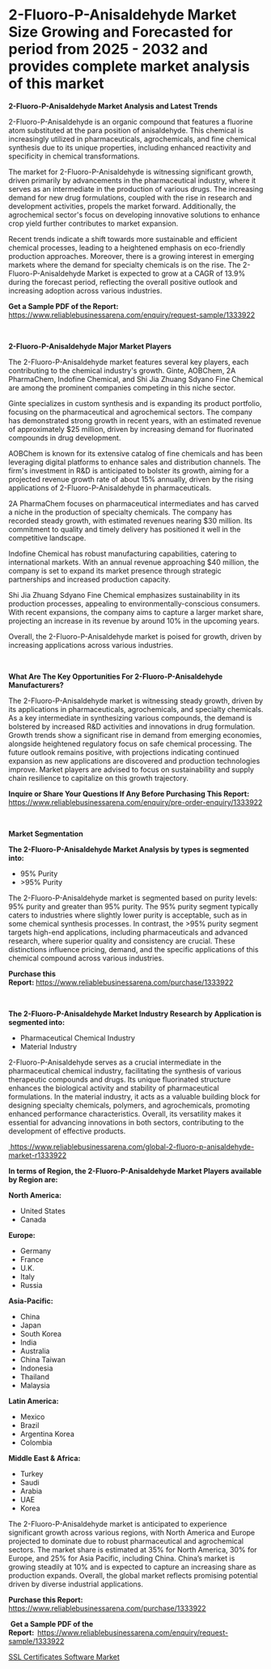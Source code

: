 <p><h1>2-Fluoro-P-Anisaldehyde Market Size Growing and Forecasted for period from 2025 - 2032 and provides complete market analysis of this market</h1></p><p><strong>2-Fluoro-P-Anisaldehyde Market Analysis and Latest Trends</strong></p>
<p><p>2-Fluoro-P-Anisaldehyde is an organic compound that features a fluorine atom substituted at the para position of anisaldehyde. This chemical is increasingly utilized in pharmaceuticals, agrochemicals, and fine chemical synthesis due to its unique properties, including enhanced reactivity and specificity in chemical transformations.</p><p>The market for 2-Fluoro-P-Anisaldehyde is witnessing significant growth, driven primarily by advancements in the pharmaceutical industry, where it serves as an intermediate in the production of various drugs. The increasing demand for new drug formulations, coupled with the rise in research and development activities, propels the market forward. Additionally, the agrochemical sector's focus on developing innovative solutions to enhance crop yield further contributes to market expansion.</p><p>Recent trends indicate a shift towards more sustainable and efficient chemical processes, leading to a heightened emphasis on eco-friendly production approaches. Moreover, there is a growing interest in emerging markets where the demand for specialty chemicals is on the rise. The 2-Fluoro-P-Anisaldehyde Market is expected to grow at a CAGR of 13.9% during the forecast period, reflecting the overall positive outlook and increasing adoption across various industries.</p></p>
<p><strong>Get a Sample PDF of the Report:&nbsp;</strong> <a href="https://www.reliablebusinessarena.com/enquiry/request-sample/1333922?utm_campaign=3498&utm_medium=2&utm_source=Github&utm_content=ia&utm_term=24032025&utm_id=2-fluoro-p-anisaldehyde">https://www.reliablebusinessarena.com/enquiry/request-sample/1333922</a></p>
<p>&nbsp;</p>
<p><strong>2-Fluoro-P-Anisaldehyde Major Market Players</strong></p>
<p><p>The 2-Fluoro-P-Anisaldehyde market features several key players, each contributing to the chemical industry's growth. Ginte, AOBChem, 2A PharmaChem, Indofine Chemical, and Shi Jia Zhuang Sdyano Fine Chemical are among the prominent companies competing in this niche sector.</p><p>Ginte specializes in custom synthesis and is expanding its product portfolio, focusing on the pharmaceutical and agrochemical sectors. The company has demonstrated strong growth in recent years, with an estimated revenue of approximately $25 million, driven by increasing demand for fluorinated compounds in drug development.</p><p>AOBChem is known for its extensive catalog of fine chemicals and has been leveraging digital platforms to enhance sales and distribution channels. The firm's investment in R&D is anticipated to bolster its growth, aiming for a projected revenue growth rate of about 15% annually, driven by the rising applications of 2-Fluoro-P-Anisaldehyde in pharmaceuticals.</p><p>2A PharmaChem focuses on pharmaceutical intermediates and has carved a niche in the production of specialty chemicals. The company has recorded steady growth, with estimated revenues nearing $30 million. Its commitment to quality and timely delivery has positioned it well in the competitive landscape.</p><p>Indofine Chemical has robust manufacturing capabilities, catering to international markets. With an annual revenue approaching $40 million, the company is set to expand its market presence through strategic partnerships and increased production capacity.</p><p>Shi Jia Zhuang Sdyano Fine Chemical emphasizes sustainability in its production processes, appealing to environmentally-conscious consumers. With recent expansions, the company aims to capture a larger market share, projecting an increase in its revenue by around 10% in the upcoming years.</p><p>Overall, the 2-Fluoro-P-Anisaldehyde market is poised for growth, driven by increasing applications across various industries.</p></p>
<p>&nbsp;</p>
<p><strong>What Are The Key Opportunities For 2-Fluoro-P-Anisaldehyde Manufacturers?</strong></p>
<p><p>The 2-Fluoro-P-Anisaldehyde market is witnessing steady growth, driven by its applications in pharmaceuticals, agrochemicals, and specialty chemicals. As a key intermediate in synthesizing various compounds, the demand is bolstered by increased R&D activities and innovations in drug formulation. Growth trends show a significant rise in demand from emerging economies, alongside heightened regulatory focus on safe chemical processing. The future outlook remains positive, with projections indicating continued expansion as new applications are discovered and production technologies improve. Market players are advised to focus on sustainability and supply chain resilience to capitalize on this growth trajectory.</p></p>
<p><strong>Inquire or Share Your Questions If Any Before Purchasing This Report:</strong> <a href="https://www.reliablebusinessarena.com/enquiry/pre-order-enquiry/1333922?utm_campaign=3498&utm_medium=2&utm_source=Github&utm_content=ia&utm_term=24032025&utm_id=2-fluoro-p-anisaldehyde">https://www.reliablebusinessarena.com/enquiry/pre-order-enquiry/1333922</a></p>
<p>&nbsp;</p>
<p><strong>Market Segmentation</strong></p>
<p><strong>The 2-Fluoro-P-Anisaldehyde Market Analysis by types is segmented into:</strong></p>
<p><ul><li>95% Purity</li><li>>95% Purity</li></ul></p>
<p><p>The 2-Fluoro-P-Anisaldehyde market is segmented based on purity levels: 95% purity and greater than 95% purity. The 95% purity segment typically caters to industries where slightly lower purity is acceptable, such as in some chemical synthesis processes. In contrast, the >95% purity segment targets high-end applications, including pharmaceuticals and advanced research, where superior quality and consistency are crucial. These distinctions influence pricing, demand, and the specific applications of this chemical compound across various industries.</p></p>
<p><strong>Purchase this Report:&nbsp;</strong><a href="https://www.reliablebusinessarena.com/purchase/1333922?utm_campaign=3498&utm_medium=2&utm_source=Github&utm_content=ia&utm_term=24032025&utm_id=2-fluoro-p-anisaldehyde">https://www.reliablebusinessarena.com/purchase/1333922</a></p>
<p>&nbsp;</p>
<p><strong>The 2-Fluoro-P-Anisaldehyde Market Industry Research by Application is segmented into:</strong></p>
<p><ul><li>Pharmaceutical Chemical Industry</li><li>Material Industry</li></ul></p>
<p><p>2-Fluoro-P-Anisaldehyde serves as a crucial intermediate in the pharmaceutical chemical industry, facilitating the synthesis of various therapeutic compounds and drugs. Its unique fluorinated structure enhances the biological activity and stability of pharmaceutical formulations. In the material industry, it acts as a valuable building block for designing specialty chemicals, polymers, and agrochemicals, promoting enhanced performance characteristics. Overall, its versatility makes it essential for advancing innovations in both sectors, contributing to the development of effective products.</p></p>
<p><a href="https://www.reliablebusinessarena.com/global-2-fluoro-p-anisaldehyde-market-r1333922?utm_campaign=3498&utm_medium=2&utm_source=Github&utm_content=ia&utm_term=24032025&utm_id=2-fluoro-p-anisaldehyde">&nbsp;https://www.reliablebusinessarena.com/global-2-fluoro-p-anisaldehyde-market-r1333922</a></p>
<p><strong>In terms of Region, the 2-Fluoro-P-Anisaldehyde Market Players available by Region are:</strong></p>
<p>
    <p> <strong> North America: </strong>
        <ul>
            <li>United States</li>
            <li>Canada</li>
        </ul>
        </p> 
    <p> <strong> Europe: </strong>
        <ul>
            <li>Germany</li>
            <li>France</li>
            <li>U.K.</li>
            <li>Italy</li>
            <li>Russia</li>
        </ul>
        </p> 
    <p> <strong> Asia-Pacific: </strong>
        <ul>
            <li>China</li>
            <li>Japan</li>
            <li>South Korea</li>
            <li>India</li>
            <li>Australia</li>
            <li>China Taiwan</li>
            <li>Indonesia</li>
            <li>Thailand</li>
            <li>Malaysia</li>
        </ul>
        </p> 
    <p> <strong> Latin America: </strong>
        <ul>
            <li>Mexico</li>
            <li>Brazil</li>
            <li>Argentina Korea</li>
            <li>Colombia</li>
        </ul>
        </p> 
    <p> <strong> Middle East & Africa: </strong>
        <ul>
            <li>Turkey</li>
            <li>Saudi</li>
            <li>Arabia</li>
            <li>UAE</li>
            <li>Korea</li>
        </ul>
    </p>
    </p>
<p><p>The 2-Fluoro-P-Anisaldehyde market is anticipated to experience significant growth across various regions, with North America and Europe projected to dominate due to robust pharmaceutical and agrochemical sectors. The market share is estimated at 35% for North America, 30% for Europe, and 25% for Asia Pacific, including China. China’s market is growing steadily at 10% and is expected to capture an increasing share as production expands. Overall, the global market reflects promising potential driven by diverse industrial applications.</p></p>
<p><strong>Purchase this Report: </strong><a href="https://www.reliablebusinessarena.com/purchase/1333922?utm_campaign=3498&utm_medium=2&utm_source=Github&utm_content=ia&utm_term=24032025&utm_id=2-fluoro-p-anisaldehyde">https://www.reliablebusinessarena.com/purchase/1333922</a></p>
<p>&nbsp;<strong>Get a Sample PDF of the Report:&nbsp;&nbsp;</strong><a href="https://www.reliablebusinessarena.com/enquiry/request-sample/1333922?utm_campaign=3498&utm_medium=2&utm_source=Github&utm_content=ia&utm_term=24032025&utm_id=2-fluoro-p-anisaldehyde">https://www.reliablebusinessarena.com/enquiry/request-sample/1333922</a></p>
<p><strong></strong></p>
<p><p><a href="https://github.com/tafuaraasswn/Market-Research-Report-List-1/blob/main/ssl-certificates-software-market.md?utm_campaign=3498&utm_medium=2&utm_source=Github&utm_content=ia&utm_term=24032025&utm_id=2-fluoro-p-anisaldehyde">SSL Certificates Software Market</a></p></p>